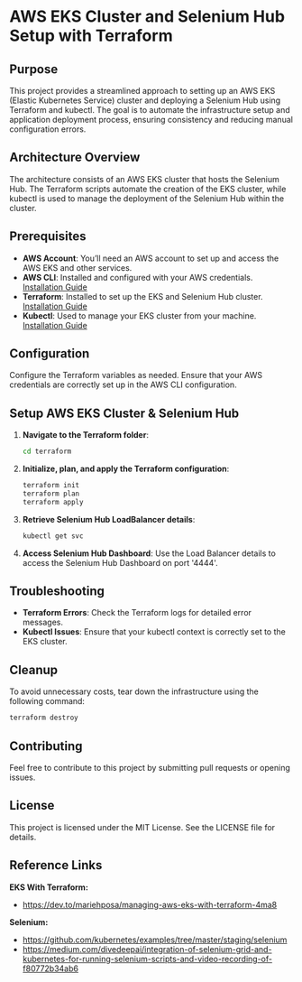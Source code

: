 
# AWS EKS Cluster and Selenium Hub Setup with Terraform

## Purpose

This project provides a streamlined approach to setting up an AWS EKS (Elastic Kubernetes Service) cluster and deploying a Selenium Hub using Terraform and kubectl. The goal is to automate the infrastructure setup and application deployment process, ensuring consistency and reducing manual configuration errors.

## Architecture Overview

The architecture consists of an AWS EKS cluster that hosts the Selenium Hub. The Terraform scripts automate the creation of the EKS cluster, while kubectl is used to manage the deployment of the Selenium Hub within the cluster.

## Prerequisites

- **AWS Account**: You’ll need an AWS account to set up and access the AWS EKS and other services.
- **AWS CLI**: Installed and configured with your AWS credentials. [Installation Guide](https://docs.aws.amazon.com/cli/latest/userguide/install-cliv2.html)
- **Terraform**: Installed to set up the EKS and Selenium Hub cluster. [Installation Guide](https://learn.hashicorp.com/tutorials/terraform/install-cli)
- **Kubectl**: Used to manage your EKS cluster from your machine. [Installation Guide](https://kubernetes.io/docs/tasks/tools/install-kubectl/)

## Configuration

Configure the Terraform variables as needed. Ensure that your AWS credentials are correctly set up in the AWS CLI configuration.

## Setup AWS EKS Cluster & Selenium Hub

1. **Navigate to the Terraform folder**:
   ```bash
   cd terraform
   ```

2. **Initialize, plan, and apply the Terraform configuration**:
   ```bash
   terraform init
   terraform plan
   terraform apply
   ```

3. **Retrieve Selenium Hub LoadBalancer details**:
   ```bash
   kubectl get svc
   ```

4. **Access Selenium Hub Dashboard**:
   Use the Load Balancer details to access the Selenium Hub Dashboard on port '4444'.

## Troubleshooting

- **Terraform Errors**: Check the Terraform logs for detailed error messages.
- **Kubectl Issues**: Ensure that your kubectl context is correctly set to the EKS cluster.

## Cleanup

To avoid unnecessary costs, tear down the infrastructure using the following command:
```bash
terraform destroy
```

## Contributing

Feel free to contribute to this project by submitting pull requests or opening issues.

## License

This project is licensed under the MIT License. See the LICENSE file for details.

## Reference Links
**EKS With Terraform:**
* https://dev.to/mariehposa/managing-aws-eks-with-terraform-4ma8

**Selenium:** 
* https://github.com/kubernetes/examples/tree/master/staging/selenium
* https://medium.com/divedeepai/integration-of-selenium-grid-and-kubernetes-for-running-selenium-scripts-and-video-recording-of-f80772b34ab6
